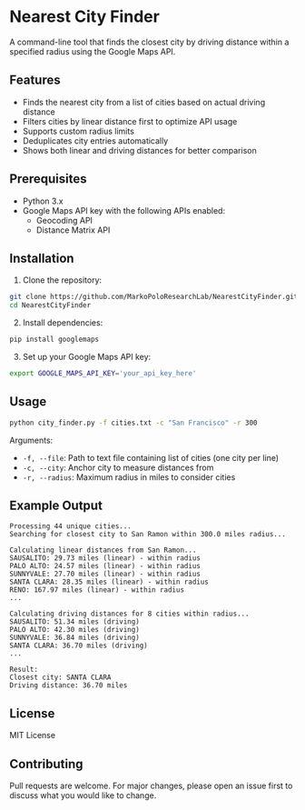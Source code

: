 # Nearest City Finder

A command-line tool that finds the closest city by driving distance within a specified radius using the Google Maps API.

## Features

- Finds the nearest city from a list of cities based on actual driving distance
- Filters cities by linear distance first to optimize API usage
- Supports custom radius limits
- Deduplicates city entries automatically
- Shows both linear and driving distances for better comparison

## Prerequisites

- Python 3.x
- Google Maps API key with the following APIs enabled:
  - Geocoding API
  - Distance Matrix API

## Installation

1. Clone the repository:
```bash
git clone https://github.com/MarkoPoloResearchLab/NearestCityFinder.git
cd NearestCityFinder
```

2. Install dependencies:
```bash
pip install googlemaps
```

3. Set up your Google Maps API key:
```bash
export GOOGLE_MAPS_API_KEY='your_api_key_here'
```

## Usage

```bash
python city_finder.py -f cities.txt -c "San Francisco" -r 300
```

Arguments:
- `-f, --file`: Path to text file containing list of cities (one city per line)
- `-c, --city`: Anchor city to measure distances from
- `-r, --radius`: Maximum radius in miles to consider cities

## Example Output

```
Processing 44 unique cities...
Searching for closest city to San Ramon within 300.0 miles radius...

Calculating linear distances from San Ramon...
SAUSALITO: 29.73 miles (linear) - within radius
PALO ALTO: 24.57 miles (linear) - within radius
SUNNYVALE: 27.70 miles (linear) - within radius
SANTA CLARA: 28.35 miles (linear) - within radius
RENO: 167.97 miles (linear) - within radius
...

Calculating driving distances for 8 cities within radius...
SAUSALITO: 51.34 miles (driving)
PALO ALTO: 42.30 miles (driving)
SUNNYVALE: 36.84 miles (driving)
SANTA CLARA: 36.70 miles (driving)
...

Result:
Closest city: SANTA CLARA
Driving distance: 36.70 miles
```

## License

MIT License

## Contributing

Pull requests are welcome. For major changes, please open an issue first to discuss what you would like to change.
